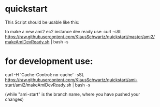 # quickstart

This Script should be usable like this:

to make a new ami2 ec2 instance dev ready use:
curl -sSL https://raw.githubusercontent.com/KlausSchwartz/quickstart/master/ami2/makeAmiDevReady.sh | bash -s


# for development use:
curl -H 'Cache-Control: no-cache' -sSL https://raw.githubusercontent.com/KlausSchwartz/quickstart/ami-start/ami2/makeAmiDevReady.sh | bash -s

(while "ami-start" is the branch name, where you have pushed your changes)